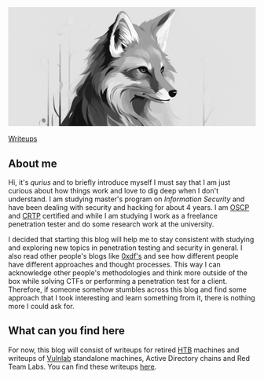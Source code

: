 ![](./assets/curious_fox_bw.png)

[Writeups](writeups/)

## About me

Hi, it's *qurius* and to briefly introduce myself I must say that I am just curious about how things work and love to dig deep when I don't understand. I am studying master's program on *Information Security* and have been dealing with security and hacking for about 4 years. I am [OSCP](https://www.offsec.com/courses/pen-200/) and [CRTP](https://www.alteredsecurity.com/adlab) certified and while I am studying I work as a freelance penetration tester and do some research work at the university.

I decided that starting this blog will help me to stay consistent with studying and exploring new topics in penetration testing and security in general. I also read other people's blogs like [0xdf's](https://0xdf.gitlab.io/) and see how different people have different approaches and thought processes. This way I can acknowledge other people's methodologies and think more outside of the box while solving CTFs or performing a penetration test for a client. Therefore, if someone somehow stumbles across this blog and find some approach that I took interesting and learn something from it, there is nothing more I could ask for.

## What can you find here

For now, this blog will consist of writeups for retired [HTB](https://www.hackthebox.com/) machines and writeups of [Vulnlab](https://www.vulnlab.com/) standalone machines, Active Directory chains and Red Team Labs. You can find these writeups [here](writeups/).


